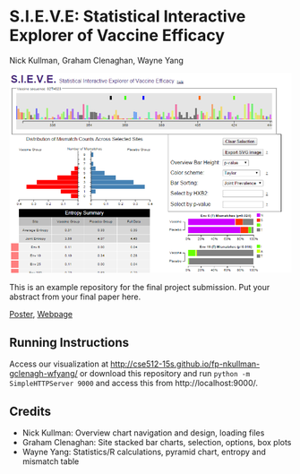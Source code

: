 S.I.E.V.E: Statistical Interactive Explorer of Vaccine Efficacy
===============
Nick Kullman, Graham Clenaghan, Wayne Yang

![Overview](images/overview.png)

This is an example repository for the final project submission.  Put your abstract from your final paper here.

[Poster](https://github.com/CSE512-15S/fp-nkullman-gclenagh-wfyang/raw/master/poster/Poster.pdf),
[Webpage](http://cse512-15s.github.io/fp-nkullman-gclenagh-wfyang/description.html)

## Running Instructions

Access our visualization at http://cse512-15s.github.io/fp-nkullman-gclenagh-wfyang/ or download this repository and run `python -m SimpleHTTPServer 9000` and access this from http://localhost:9000/.

## Credits

* Nick Kullman: Overview chart navigation and design, loading files
* Graham Clenaghan: Site stacked bar charts, selection, options, box plots
* Wayne Yang: Statistics/R calculations, pyramid chart, entropy and mismatch table 
